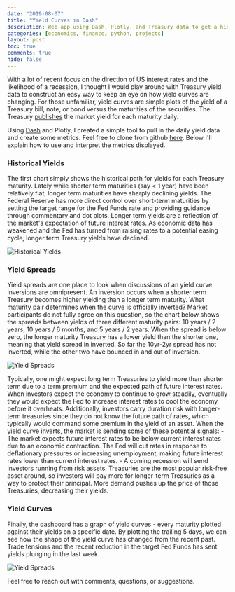 ```yaml
---
date: "2019-08-07"
title: "Yield Curves in Dash"
description: Web app using Dash, Plotly, and Treasury data to get a historical and current look at yield curves and spreads.
categories: [economics, finance, python, projects]
layout: post
toc: true
comments: true
hide: false
---
```


With a lot of recent focus on the direction of US interest rates and the likelihood of a recession, I thought I would play around with Treasury yield data to construct an easy way to keep an eye on how yield curves are changing. For those unfamiliar, yield curves are simple plots of the yield of a Treasury bill, note, or bond versus the maturities of the securities. The Treasury [publishes](https://www.treasury.gov/resource-center/data-chart-center/interest-rates/Pages/TextView.aspx?data=yield) the market yield for each maturity daily.

Using [Dash](https://plot.ly/dash) and Plotly, I created a simple tool to pull in the daily yield data and create some metrics. Feel free to clone from github [here](https://github.com/spencerbraun/tradedash). Below I'll explain how to use and interpret the metrics displayed.



### Historical Yields

The first chart simply shows the historical path for yields for each Treasury maturity. Lately while shorter term maturities (say < 1 year) have been relatively flat, longer term maturities have sharply declining yields. The Federal Reserve has more direct control over short-term maturities by setting the target range for the Fed Funds rate and providing guidance through commentary and dot plots. Longer term yields are a reflection of the market's expectation of future interest rates. As economic data has weakened and the Fed has turned from raising rates to a potential easing cycle, longer term Treasury yields have declined.

![Historical Yields](/img/tradedash_historical_yields_20190807.png)



### Yield Spreads

Yield spreads are one place to look when discussions of an yield curve inversions are omnipresent. An inversion occurs when a shorter term Treasury becomes higher yielding than a longer term maturity. What maturity pair determines when the curve is officially inverted? Market participants do not fully agree on this question, so the chart below shows the spreads between yields of three different maturity pairs: 10 years / 2 years, 10 years / 6 months, and 5 years / 2 years. When the spread is below zero, the longer maturity Treasury has a lower yield than the shorter one, meaning that yield spread in inverted. So far the 10yr-2yr spread has not inverted, while the other two have bounced in and out of inversion.

![Yield Spreads](/img/tradedash_yield_spreads_20190807.png)

Typically, one might expect long term Treasuries to yield more than shorter term due to a term premium and the expected path of future interest rates. When investors expect the economy to continue to grow steadily, eventually they would expect the Fed to increase interest rates to cool the economy before it overheats. Additionally, investors carry duration risk with longer-term treasuries since they do not know the future path of rates, which typically would command some premium in the yield of an asset. When the yield curve inverts, the market is sending some of these potential signals:
    - The market expects future interest rates to be below current interest rates due to an economic contraction. The Fed will cut rates in response to deflationary pressures or increasing unemployment, making future interest rates lower than current interest rates.
    - A coming recession will send investors running from risk assets. Treasuries are the most popular risk-free asset around, so investors will pay more for longer-term Treasuries as a way to protect their principal. More demand pushes up the price of those Treasuries, decreasing their yields.



### Yield Curves

Finally, the dashboard has a graph of yield curves - every maturity plotted against their yields on a specific date. By plotting the trailing 5 days, we can see how the shape of the yield curve has changed from the recent past. Trade tensions and the recent reduction in the target Fed Funds has sent yields plunging in the last week.

![Yield Spreads](/img/tradedash_yield_curves_20190807.png)


Feel free to reach out with comments, questions, or suggestions.

